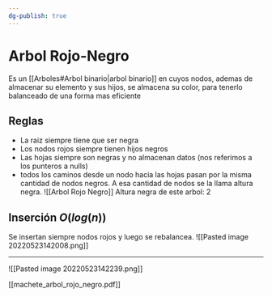 ```yaml
---
dg-publish: true
---
```

# Arbol Rojo-Negro
Es un [[Arboles#Arbol binario|arbol binario]] en cuyos nodos, ademas de almacenar su elemento y sus hijos, se almacena su color, para tenerlo balanceado de una forma mas eficiente

## Reglas
- La raiz siempre tiene que ser negra
- Los nodos rojos siempre tienen hijos negros
- Las hojas siempre son negras y no almacenan datos (nos referimos a los punteros a nulls)
- todos los caminos desde un nodo hacia las hojas pasan por la misma cantidad de nodos negros. A esa cantidad de nodos se la llama altura negra.
![[Arbol Rojo Negro]]
Altura negra de este arbol: 2

## Inserción $O(log(n))$ 
Se insertan siempre nodos rojos y luego se rebalancea.
![[Pasted image 20220523142008.png]]

---
![[Pasted image 20220523142239.png]]

[[machete_arbol_rojo_negro.pdf]]